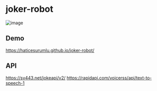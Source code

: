 # joker-robot
![image](https://user-images.githubusercontent.com/71832100/225836573-38e25d50-e5cb-4d4a-9a93-a3b38238ecdd.png)

## Demo
https://haticesurumlu.github.io/joker-robot/

## API
https://sv443.net/jokeapi/v2/
https://rapidapi.com/voicerss/api/text-to-speech-1
